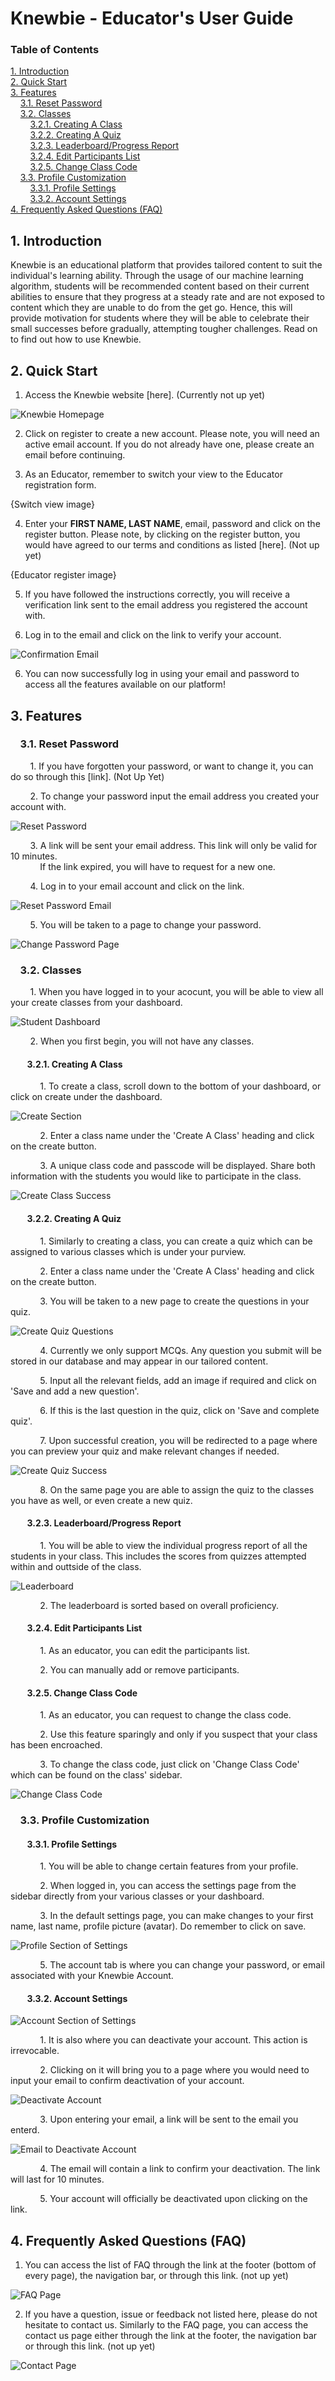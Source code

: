 # Knewbie - Educator's User Guide

### Table of Contents
[1. Introduction](#intro)  
[2. Quick Start](#quickstart)<br>
[3. Features](#features)<br>
&nbsp; &nbsp; [3.1. Reset Password](#pw)<br>
&nbsp; &nbsp; [3.2. Classes](#class)<br>
&nbsp; &nbsp; &nbsp; &nbsp; [3.2.1. Creating A Class](#create)<br>
&nbsp; &nbsp; &nbsp; &nbsp; [3.2.2. Creating A Quiz](#qn)<br>
&nbsp; &nbsp; &nbsp; &nbsp; [3.2.3. Leaderboard/Progress Report](#score)<br>
&nbsp; &nbsp; &nbsp; &nbsp; [3.2.4. Edit Participants List](#edit)<br>
&nbsp; &nbsp; &nbsp; &nbsp; [3.2.5. Change Class Code](#code)<br>
&nbsp; &nbsp; [3.3. Profile Customization](#customize)<br>
&nbsp; &nbsp; &nbsp; &nbsp; [3.3.1. Profile Settings](#profile)<br>
&nbsp; &nbsp; &nbsp; &nbsp; [3.3.2. Account Settings](#account)<br>
[4. Frequently Asked Questions (FAQ)](#faq)

## <a name="intro">1. Introduction</a><br>
Knewbie is an educational platform that provides tailored content to suit the individual's learning ability. Through the usage of our machine learning algorithm, students will be recommended content based on their current abilities to ensure that they progress at a steady rate and are not exposed to content which they are unable to do from the get go. Hence, this will provide motivation for students where they will be able to celebrate their small successes before gradually, attempting tougher challenges. Read on to find out how to use Knewbie.

## <a name="quickstart">2. Quick Start</a><br>
1. Access the Knewbie website [here]. (Currently not up yet)

![Knewbie Homepage](images/Homepage.png)

2. Click on register to create a new account. Please note, you will need an active email account. If you do not already have one, please create an email before continuing.

3. As an Educator, remember to switch your view to the Educator registration form. 

{Switch view image}

4. Enter your **FIRST NAME, LAST NAME**, email, password and click on the register button. Please note, by clicking on the register button, you would have agreed to our terms and conditions as listed [here]. (Not up yet)

{Educator register image}

5. If you have followed the instructions correctly, you will receive a verification link sent to the email address you registered the account with.

6. Log in to the email and click on the link to verify your account.

![Confirmation Email](images/Confirmation.png)

6. You can now successfully log in using your email and password to access all the features available on our platform!

## <a name="features">3. Features</a><br>
### <a name="pw"> &nbsp; &nbsp; 3.1. Reset Password</a><br>
&nbsp; &nbsp; &nbsp; &nbsp; 1. If you have forgotten your password, or want to change it, you can do so through this [link]. (Not Up Yet)

&nbsp; &nbsp; &nbsp; &nbsp; 2. To change your password input the email address you created your account with.

![Reset Password](images/ResetPW.png)

&nbsp; &nbsp; &nbsp; &nbsp; 3. A link will be sent your email address. This link will only be valid for 10 minutes.<br> 
&nbsp; &nbsp; &nbsp; &nbsp; &nbsp; &nbsp; If the link expired, you will have to request for a new one.

&nbsp; &nbsp; &nbsp; &nbsp; 4. Log in to your email account and click on the link.

![Reset Password Email](images/ResetPWLink.png)

&nbsp; &nbsp; &nbsp; &nbsp; 5. You will be taken to a page to change your password.

![Change Password Page](images/ChangePW.png)


### <a name="class"> &nbsp; &nbsp; 3.2. Classes</a><br>
&nbsp; &nbsp; &nbsp; &nbsp; 1. When you have logged in to your acocunt, you will be able to view all your create classes from your dashboard.

![Student Dashboard](images/ViewClass.png)

&nbsp; &nbsp; &nbsp; &nbsp; 2. When you first begin, you will not have any classes.

#### <a name="create"> &nbsp; &nbsp; &nbsp; &nbsp; 3.2.1. Creating A Class</a><br>
&nbsp; &nbsp; &nbsp; &nbsp; &nbsp; &nbsp; 1. To create a class, scroll down to the bottom of your dashboard, or click on create under the dashboard.

![Create Section](images/Create.png)

&nbsp; &nbsp; &nbsp; &nbsp; &nbsp; &nbsp; 2. Enter a class name under the 'Create A Class' heading and click on the create button.

&nbsp; &nbsp; &nbsp; &nbsp; &nbsp; &nbsp; 3. A unique class code and passcode will be displayed. Share both information with the students you would like to participate in the class.

![Create Class Success](images/Class_Success.png)

#### <a name="qn"> &nbsp; &nbsp; &nbsp; &nbsp; 3.2.2. Creating A Quiz</a><br>
&nbsp; &nbsp; &nbsp; &nbsp; &nbsp; &nbsp; 1. Similarly to creating a class, you can create a quiz which can be assigned to various classes which is under your purview.

&nbsp; &nbsp; &nbsp; &nbsp; &nbsp; &nbsp; 2. Enter a class name under the 'Create A Class' heading and click on the create button.

&nbsp; &nbsp; &nbsp; &nbsp; &nbsp; &nbsp; 3. You will be taken to a new page to create the questions in your quiz.

![Create Quiz Questions](images/Create_Qn.png)

&nbsp; &nbsp; &nbsp; &nbsp; &nbsp; &nbsp; 4. Currently we only support MCQs. Any question you submit will be stored in our database and may appear in our tailored content.

&nbsp; &nbsp; &nbsp; &nbsp; &nbsp; &nbsp; 5. Input all the relevant fields, add an image if required and click on 'Save and add a new question'.

&nbsp; &nbsp; &nbsp; &nbsp; &nbsp; &nbsp; 6. If this is the last question in the quiz, click on 'Save and complete quiz'.

&nbsp; &nbsp; &nbsp; &nbsp; &nbsp; &nbsp; 7. Upon successful creation, you will be redirected to a page where you can preview your quiz and make relevant changes if needed.

![Create Quiz Success](images/Quiz_Success.png)

&nbsp; &nbsp; &nbsp; &nbsp; &nbsp; &nbsp; 8. On the same page you are able to assign the quiz to the classes you have as well, or even create a new quiz.

#### <a name="score"> &nbsp; &nbsp; &nbsp; &nbsp; 3.2.3. Leaderboard/Progress Report</a><br>
&nbsp; &nbsp; &nbsp; &nbsp; &nbsp; &nbsp; 1. You will be able to view the individual progress report of all the students in your class. This includes the scores from quizzes attempted within and outtside of the class.

![Leaderboard](images/Leaderboard.png)

&nbsp; &nbsp; &nbsp; &nbsp; &nbsp; &nbsp; 2. The leaderboard is sorted based on overall proficiency.

#### <a name="edit"> &nbsp; &nbsp; &nbsp; &nbsp; 3.2.4. Edit Participants List</a><br>
&nbsp; &nbsp; &nbsp; &nbsp; &nbsp; &nbsp; 1. As an educator, you can edit the participants list.

&nbsp; &nbsp; &nbsp; &nbsp; &nbsp; &nbsp; 2. You can manually add or remove participants.

#### <a name="code"> &nbsp; &nbsp; &nbsp; &nbsp; 3.2.5. Change Class Code</a><br>
&nbsp; &nbsp; &nbsp; &nbsp; &nbsp; &nbsp; 1. As an educator, you can request to change the class code.

&nbsp; &nbsp; &nbsp; &nbsp; &nbsp; &nbsp; 2. Use this feature sparingly and only if you suspect that your class has been encroached.

&nbsp; &nbsp; &nbsp; &nbsp; &nbsp; &nbsp; 3. To change the class code, just click on 'Change Class Code' which can be found on the class' sidebar.

![Change Class Code](images/Change_Code.png)

### <a name="customize"> &nbsp; &nbsp; 3.3. Profile Customization</a><br>
#### <a name="profile"> &nbsp; &nbsp; &nbsp; &nbsp; 3.3.1. Profile Settings</a><br>
&nbsp; &nbsp; &nbsp; &nbsp; &nbsp; &nbsp; 1. You will be able to change certain features from your profile. 

&nbsp; &nbsp; &nbsp; &nbsp; &nbsp; &nbsp; 2. When logged in, you can access the settings page from the sidebar directly from your various classes or your dashboard.

&nbsp; &nbsp; &nbsp; &nbsp; &nbsp; &nbsp; 3. In the default settings page, you can make changes to your first name, last name, profile picture (avatar). Do remember to click on save.

![Profile Section of Settings](images/Settings_Default_Edu.png)

&nbsp; &nbsp; &nbsp; &nbsp; &nbsp; &nbsp; 5. The account tab is where you can change your password, or email associated with your Knewbie Account.

#### <a name="account"> &nbsp; &nbsp; &nbsp; &nbsp; 3.3.2. Account Settings</a><br>
![Account Section of Settings](images/Settings_Account.png)

&nbsp; &nbsp; &nbsp; &nbsp; &nbsp; &nbsp; 1. It is also where you can deactivate your account. This action is irrevocable.

&nbsp; &nbsp; &nbsp; &nbsp; &nbsp; &nbsp; 2. Clicking on it will bring you to a page where you would need to input your email to confirm deactivation of your account.

![Deactivate Account](images/Deactivate.png)

&nbsp; &nbsp; &nbsp; &nbsp; &nbsp; &nbsp; 3. Upon entering your email, a link will be sent to the email you enterd.

![Email to Deactivate Account](images/Deactivate_Email.png)

&nbsp; &nbsp; &nbsp; &nbsp; &nbsp; &nbsp; 4. The email will contain a link to confirm your deactivation. The link will last for 10 minutes.

&nbsp; &nbsp; &nbsp; &nbsp; &nbsp; &nbsp; 5. Your account will officially be deactivated upon clicking on the link.

## <a name="faq">4. Frequently Asked Questions (FAQ)</a><br>
1. You can access the list of FAQ through the link at the footer (bottom of every page), the navigation bar, or through this link. (not up yet)

![FAQ Page](images/FAQ.png)

2. If you have a question, issue or feedback not listed here, please do not hesitate to contact us. Similarly to the FAQ page, you can access the contact us page either through the link at the footer, the navigation bar or through this link. (not up yet)

![Contact Page](images/Contact.png)
